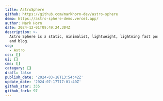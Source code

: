 ```yaml
---
title: AstroSphere
github: https://github.com/markhorn-dev/astro-sphere
demo: https://astro-sphere-demo.vercel.app/
author: Mark Horn
date: 2024-12-01T09:49:24.304Z
description: >-
  Astro Sphere is a static, minimalist, lightweight, lightning fast portfolio
  and blog.
ssg:
  - Astro
css: []
ui: []
cms: []
category: []
draft: false
publish_date: '2024-03-18T13:54:42Z'
update_date: '2024-07-17T17:01:40Z'
github_star: 335
github_fork: 97
---
```

